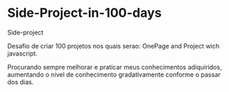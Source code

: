 # Side-Project-in-100-days
Side-project

Desafio de criar 100 projetos nos quais serao: OnePage and Project wich javascript.

Procurando sempre melhorar e praticar meus conhecimentos adiquiridos, aumentando o nivel de conhecimento gradativamente conforme o passar dos dias.

 
